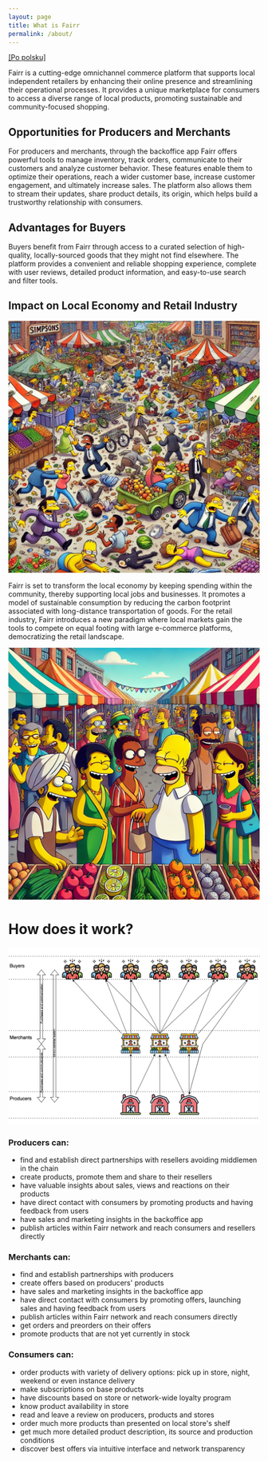 ```yaml
---
layout: page
title: What is Fairr
permalink: /about/
---
```


[\[Po polsku\]](/pl/about)

Fairr is a cutting-edge omnichannel commerce platform that supports local independent retailers by enhancing their online presence and streamlining their operational processes. It provides a unique marketplace for consumers to access a diverse range of local products, promoting sustainable and community-focused shopping.

## Opportunities for Producers and Merchants
For producers and merchants, through the backoffice app Fairr offers powerful tools to manage inventory, track orders, communicate to  their customers and analyze customer behavior. These features enable them to optimize their operations, reach a wider customer base, increase customer engagement, and ultimately increase sales. The platform also allows them to stream their updates, share product details, its origin, which helps build a trustworthy relationship with consumers.

## Advantages for Buyers
Buyers benefit from Fairr through access to a curated selection of high-quality, locally-sourced goods that they might not find elsewhere. The platform provides a convenient and reliable shopping experience, complete with user reviews, detailed product information, and easy-to-use search and filter tools.

## Impact on Local Economy and Retail Industry
![alt text](/images/local-retail-struggle.jpg "Local retail is struggling to survive")

Fairr is set to transform the local economy by keeping spending within the community, thereby supporting local jobs and businesses. It promotes a model of sustainable consumption by reducing the carbon footprint associated with long-distance transportation of goods. For the retail industry, Fairr introduces a new paradigm where local markets gain the tools to compete on equal footing with large e-commerce platforms, democratizing the retail landscape.

![alt text](/images/local-retail-great.jpg "Make local retail great again")

# How does it work?
![alt text](/images/scheme.jpg "Scheme")

### Producers can:
- find and establish direct partnerships with resellers avoiding middlemen in the chain
- create products, promote them and share to their resellers
- have valuable insights about sales, views and reactions on their products
- have direct contact with consumers by promoting products and having feedback from users
- have sales and marketing insights in the backoffice app
- publish articles within Fairr network and reach consumers and resellers directly

### Merchants can:
- find and establish partnerships with producers
- create offers based on producers' products
- have sales and marketing insights in the backoffice app
- have direct contact with consumers by promoting offers, launching sales and having feedback from users
- publish articles within Fairr network and reach consumers directly
- get orders and preorders on their offers
- promote products that are not yet currently in stock

### Consumers can:
- order products with variety of delivery options: pick up in store, night, weekend or even instance delivery
- make subscriptions on base products
- have discounts based on store or network-wide loyalty program
- know product availability in store
- read and leave a review on producers, products and stores
- order much more products than presented on local store's shelf
- get much more detailed product description, its source and production conditions
- discover best offers via intuitive interface and network transparency